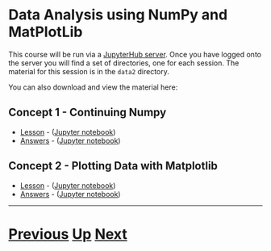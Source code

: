 # Data Analysis using NumPy and MatPlotLib

This course will be run via a [JupyterHub server](../server.md). Once you have logged onto the server you
will find a set of directories, one for each session. The material
for this session is in the `data2` directory.

You can also download and view the material here:

## Concept 1 - Continuing Numpy

* [Lesson](01_numpy.html) - ([Jupyter notebook](01_numpy.ipynb))
* [Answers](answers_01_numpy.html) - ([Jupyter notebook](answers_01_numpy.ipynb))

## Concept 2 - Plotting Data with Matplotlib

* [Lesson](02_matplotlib.html) - ([Jupyter notebook](02_matplotlib.ipynb))
* [Answers](answers_02_matplotlib.html) - ([Jupyter notebook](answers_02_matplotlib.ipynb))

***

# [Previous](../testing/README.md) [Up](../README.md) [Next](../README.md) 
